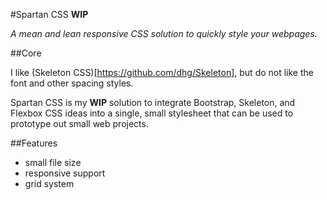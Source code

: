 #Spartan CSS __WIP__

_A mean and lean responsive CSS solution to quickly style your webpages._

##Core

I like (Skeleton CSS)[https://github.com/dhg/Skeleton], but do not like the font and other spacing styles.

Spartan CSS is my __WIP__ solution to integrate Bootstrap, Skeleton, and Flexbox CSS ideas into a single, small stylesheet that can be used to prototype out small web projects.

##Features

- small file size
- responsive support
- grid system






